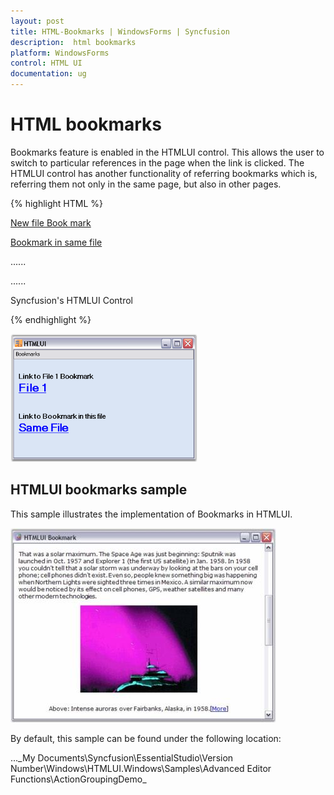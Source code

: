 ```yaml
---
layout: post
title: HTML-Bookmarks | WindowsForms | Syncfusion
description:  html bookmarks
platform: WindowsForms
control: HTML UI
documentation: ug
---
```


#  HTML bookmarks

Bookmarks feature is enabled in the HTMLUI control. This allows the user to switch to particular references in the page when the link is clicked. The HTMLUI control has another functionality of referring bookmarks which is, referring them not only in the same page, but also in other pages.

{% highlight HTML %}

<html>

<body>

<a href="Newfile.htm#bookmark"> New file Book mark </a>

<a href="#bookmark"> Bookmark in same file </a>

......

......

<div id="bookmark"> Syncfusion's HTMLUI Control </div>

</body>

</html>

{% endhighlight %}



![](HTML-Bookmarks_images/HTML-Bookmarks_img1.png)



## HTMLUI bookmarks sample

This sample illustrates the implementation of Bookmarks in HTMLUI.



![](HTML-Bookmarks_images/HTML-Bookmarks_img2.jpeg)





By default, this sample can be found under the following location:

...\_My Documents\Syncfusion\EssentialStudio\Version Number\Windows\HTMLUI.Windows\Samples\Advanced Editor Functions\ActionGroupingDemo_



